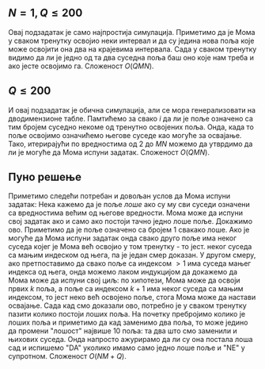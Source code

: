 ## $N=1,Q\leq200$
Овај подзадатак је само најпростија симулација. Приметимо да је Мома у сваком тренутку освојио неки интервал и да су једина нова поља које може освојити она два на крајевима интервала. Сада у сваком тренутку видимо да ли је једно од та два суседна поља баш оно које нам треба и ако јесте освојимо га. Сложеност $O(QMN)$.

## $Q\leq200$
И овај подзадатак је обична симулација, али се мора генерализовати на дводимензионе табле. Памтићемо за свако $i$ да ли је поље означено са тим бројем суседно некоме од тренутно освојених поља. Онда, када то поље освојимо означићемо његове суседе као могуће за освајање. Тако, итерирајући по вредностима од $2$ до $MN$ можемо да утврдимо да ли је могуће да Мома испуни задатак. Сложеност $O(QMN)$.

## Пуно решење
Приметимо следећи потребан и довољан услов да Мома испуни задатак:
Нека кажемо да је поље *лоше* ако су му сви суседи означени са вредностима већим од његове вредности. Мома може да испуни свој задатак ако и само ако постоји тачно једно лоше поље.
Докажимо ово. Приметимо да је поље означено са бројем $1$ свакако лоше. Ако је могуће да Мома испуни задатак онда свако друго поље има неког суседа којег је Мома већ освојио у том тренутку - то јест. неког суседа са мањим индеском од њега, па је један смер доказан. У другом смеру, ако претпоставимо да свако поље са индексом $>1$ има суседа мањег индекса од њега, онда можемо лаком индукцијом да докажемо да Мома може да испуни свој циљ: по хипотези, Мома може да освоји првих $k$ поља, а поље са индексом $k+1$ има неког суседа са мањим индексом, то јест неко већ освојено поље, стога Мома може да настави освајање.
Сада кад смо доказали ово, потребно је у сваком тренутку пазити колико постоји лоших поља. На почетку пребројимо колико је лоших поља и приметимо да кад заменимо два поља, то може једино да промени "лошост"  највише $10$ поља: та два што смо заменили и њихових суседа. Онда напросто ажурирамо да ли су она постала лоша сад и испишемо "DA" уколико имамо само једно лоше поље и "NE" у супротном. Сложеност $O(NM+Q)$.
